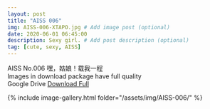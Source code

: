 ```yaml
---
layout: post
title: "AISS 006"
img: AISS-006-XTAPO.jpg # Add image post (optional)
date: 2020-06-01 06:45:00
description: Sexy girl. # Add post description (optional)
tag: [cute, sexy, AISS]
---
```

AISS No.006  嘿，姑娘！载我一程    
Images in download package have full quality                    
Google Drive [Download Full](http://gestyy.com/e061P1)

{% include image-gallery.html folder="/assets/img/AISS-006/" %}
